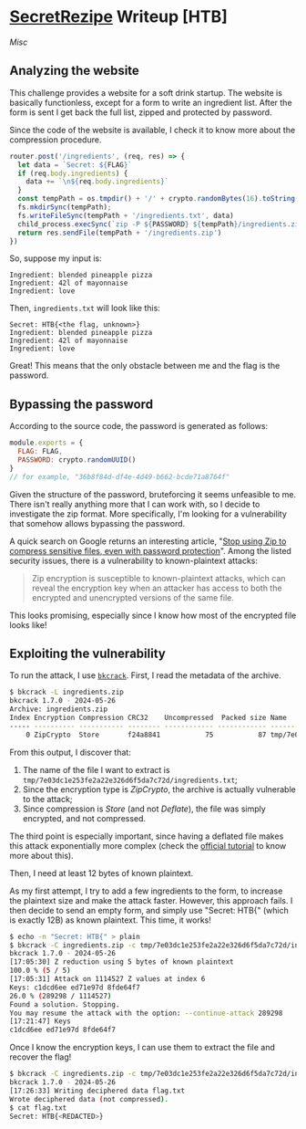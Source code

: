 # [SecretRezipe](https://app.hackthebox.com/challenges/SecretRezipe) Writeup [HTB]
_Misc_

## Analyzing the website
This challenge provides a website for a soft drink startup. 
The website is basically functionless, except for a form to write an ingredient list. After the form is sent I get back the full list, zipped and protected by password.

Since the code of the website is available, I check it to know more about the compression procedure.
```js
router.post('/ingredients', (req, res) => {
  let data = `Secret: ${FLAG}`
  if (req.body.ingredients) {
    data += `\n${req.body.ingredients}`
  }
  const tempPath = os.tmpdir() + '/' + crypto.randomBytes(16).toString('hex')
  fs.mkdirSync(tempPath);
  fs.writeFileSync(tempPath + '/ingredients.txt', data)
  child_process.execSync(`zip -P ${PASSWORD} ${tempPath}/ingredients.zip ${tempPath}/ingredients.txt`)
  return res.sendFile(tempPath + '/ingredients.zip')
})
```
So, suppose my input is:
```
Ingredient: blended pineapple pizza
Ingredient: 42l of mayonnaise
Ingredient: love
```
Then, `ingredients.txt` will look like this:
```
Secret: HTB{<the flag, unknown>}
Ingredient: blended pineapple pizza
Ingredient: 42l of mayonnaise
Ingredient: love
```
Great! This means that the only obstacle between me and the flag is the password.

## Bypassing the password
According to the source code, the password is generated as follows:
```js
module.exports = {
  FLAG: FLAG,
  PASSWORD: crypto.randomUUID()
}
// for example, "36b8f84d-df4e-4d49-b662-bcde71a8764f"
```
Given the structure of the password, bruteforcing it seems unfeasible to me. 
There isn't really anything more that I can work with, so I decide to investigate the zip format. More specifically, I'm looking for a vulnerability that somehow allows bypassing the password.

A quick search on Google returns an interesting article, "[Stop using Zip to compress sensitive files, even with password protection](https://medium.com/@ethan_hou/stop-using-zip-to-compress-sensitive-files-even-with-password-protection-170d48374067)". Among the listed security issues, there is a vulnerability to known-plaintext attacks:

> Zip encryption is susceptible to known-plaintext attacks, which can reveal the encryption key when an attacker has access to both the encrypted and unencrypted versions of the same file.

This looks promising, especially since I know how most of the encrypted file looks like! 

## Exploiting the vulnerability
To run the attack, I use [`bkcrack`](https://github.com/kimci86/bkcrack). First, I read the metadata of the archive.
```sh
$ bkcrack -L ingredients.zip 
bkcrack 1.7.0 - 2024-05-26
Archive: ingredients.zip
Index Encryption Compression CRC32    Uncompressed  Packed size Name
----- ---------- ----------- -------- ------------ ------------ ----------------
    0 ZipCrypto  Store       f24a8841           75           87 tmp/7e03dc1e253fe2a22e326d6f5da7c72d/ingredients.txt
```
From this output, I discover that:
1. The name of the file I want to extract is `tmp/7e03dc1e253fe2a22e326d6f5da7c72d/ingredients.txt`;
2. Since the encryption type is _ZipCrypto_, the archive is actually vulnerable to the attack;
3. Since compression is _Store_ (and not _Deflate_), the file was simply encrypted, and not compressed. 

The third point is especially important, since having a deflated file makes this attack exponentially more complex (check the [official tutorial](https://github.com/kimci86/bkcrack/blob/master/example/tutorial.md) to know more about this).

Then, I need at least 12 bytes of known plaintext. 

As my first attempt, I try to add a few ingredients to the form, to increase the plaintext size and make the attack faster. However, this approach fails. I then decide to send an empty form, and simply use "Secret: HTB{" (which is exactly 12B) as known plaintext. This time, it works!

```sh
$ echo -n "Secret: HTB{" > plain
$ bkcrack -C ingredients.zip -c tmp/7e03dc1e253fe2a22e326d6f5da7c72d/ingredients.txt -p plain
bkcrack 1.7.0 - 2024-05-26
[17:05:30] Z reduction using 5 bytes of known plaintext
100.0 % (5 / 5)
[17:05:31] Attack on 1114527 Z values at index 6
Keys: c1dcd6ee ed71e97d 8fde64f7
26.0 % (289298 / 1114527)
Found a solution. Stopping.
You may resume the attack with the option: --continue-attack 289298
[17:21:47] Keys
c1dcd6ee ed71e97d 8fde64f7
```
Once I know the encryption keys, I can use them to extract the file and recover the flag!
```sh
$ bkcrack -C ingredients.zip -c tmp/7e03dc1e253fe2a22e326d6f5da7c72d/ingredients.txt -k c1dcd6ee ed71e97d 8fde64f7 -d flag.txt
bkcrack 1.7.0 - 2024-05-26
[17:26:33] Writing deciphered data flag.txt
Wrote deciphered data (not compressed).
$ cat flag.txt 
Secret: HTB{<REDACTED>}
```
